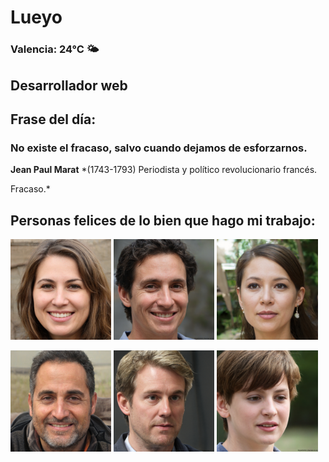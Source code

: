 # Lueyo
### Valencia:  24°C 🌤️
## Desarrollador web
## Frase del día:
<!-- START QUOTE -->
### No existe el fracaso, salvo cuando dejamos de esforzarnos.
**Jean Paul Marat** *(1743-1793) Periodista y político revolucionario francés.



Fracaso.*
<!-- END QUOTE -->






## Personas felices de lo bien que hago mi trabajo:

<p float="left">
  <img src="src/image_0.png" width="32%" />
  <img src="src/image_1.png" width="32%" /> 
  <img src="src/image_2.png" width="32%" />
</p>
<p float="left">
  <img src="src/image_3.png" width="32%" />
  <img src="src/image_4.png" width="32%" /> 
  <img src="src/image_5.png" width="32%" />
</p>
